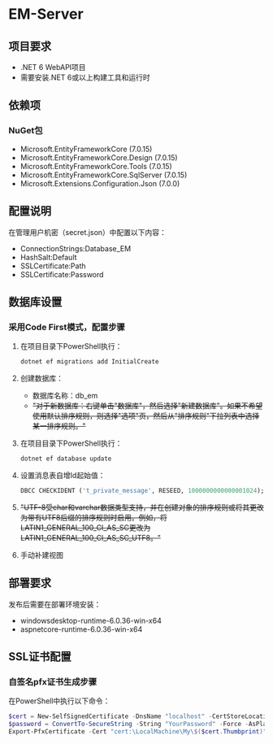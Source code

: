 # EM-Server

## 项目要求
- .NET 6 WebAPI项目
- 需要安装.NET 6或以上构建工具和运行时

## 依赖项
### NuGet包
- Microsoft.EntityFrameworkCore (7.0.15)
- Microsoft.EntityFrameworkCore.Design (7.0.15)
- Microsoft.EntityFrameworkCore.Tools (7.0.15)
- Microsoft.EntityFrameworkCore.SqlServer (7.0.15)
- Microsoft.Extensions.Configuration.Json (7.0.0)

## 配置说明
在管理用户机密（secret.json）中配置以下内容：
- ConnectionStrings:Database_EM
- HashSalt:Default
- SSLCertificate:Path
- SSLCertificate:Password

## 数据库设置
### 采用Code First模式，配置步骤
1. 在项目目录下PowerShell执行：
   ```powershell
   dotnet ef migrations add InitialCreate
   ```

2. 创建数据库：
   - 数据库名称：db_em
   - ~~"对于新数据库：右键单击"数据库"，然后选择"新建数据库"。如果不希望使用默认排序规则，则选择"选项"页，然后从"排序规则"下拉列表中选择某一排序规则。"~~

3. 在项目目录下PowerShell执行：
   ```powershell
   dotnet ef database update
   ```

4. 设置消息表自增Id起始值：
   ```sql
   DBCC CHECKIDENT ('t_private_message', RESEED, 1000000000000001024);
   ```

5. ~~"UTF-8受char和varchar数据类型支持，并在创建对象的排序规则或将其更改为带有UTF8后缀的排序规则时启用。例如，将LATIN1_GENERAL_100_CI_AS_SC更改为LATIN1_GENERAL_100_CI_AS_SC_UTF8。"~~

6. 手动补建视图

## 部署要求
发布后需要在部署环境安装：
- windowsdesktop-runtime-6.0.36-win-x64
- aspnetcore-runtime-6.0.36-win-x64

## SSL证书配置
### 自签名pfx证书生成步骤
在PowerShell中执行以下命令：
```powershell
$cert = New-SelfSignedCertificate -DnsName "localhost" -CertStoreLocation "C:\Users\Administrator\Desktop\SSL" -Provider "Microsoft RSA SChannel Cryptographic Provider"
$password = ConvertTo-SecureString -String "YourPassword" -Force -AsPlainText
Export-PfxCertificate -Cert "cert:\LocalMachine\My\$($cert.Thumbprint)" -FilePath "C:\Users\Administrator\Desktop\SSL\cert.pfx" -Password $password
```
